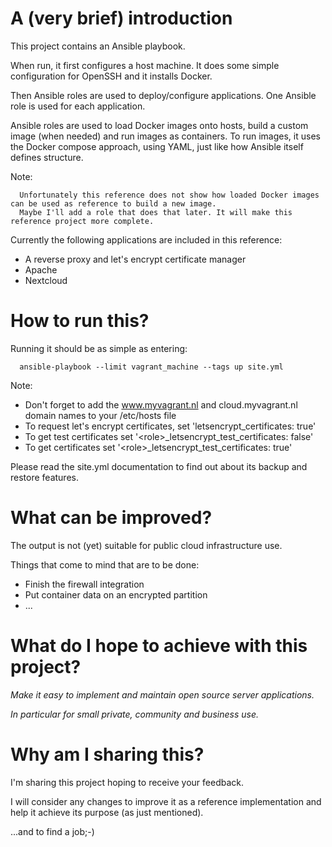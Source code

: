 # A (very brief) introduction

This project contains an Ansible playbook.

When run, it first configures a host machine.
It does some simple configuration for OpenSSH and it installs Docker.

Then Ansible roles are used to deploy/configure applications.
One Ansible role is used for each application.

Ansible roles are used to load Docker images onto hosts, build a custom image (when needed) and run images as containers.
To run images, it uses the Docker compose approach, using YAML, just like how Ansible itself defines structure.

Note:

      Unfortunately this reference does not show how loaded Docker images can be used as reference to build a new image.
      Maybe I'll add a role that does that later. It will make this reference project more complete.

Currently the following applications are included in this reference:

- A reverse proxy and let's encrypt certificate manager
- Apache
- Nextcloud

# How to run this?

Running it should be as simple as entering:

      ansible-playbook --limit vagrant_machine --tags up site.yml

Note:

   - Don't forget to add the www.myvagrant.nl and cloud.myvagrant.nl domain names to your /etc/hosts file
   - To request let's encrypt certificates, set 'letsencrypt_certificates: true'
   - To get test certificates set '\<role\>\_letsencrypt\_test\_certificates: false'
   - To get certificates set '\<role\>\_letsencrypt\_test\_certificates: true'

Please read the site.yml documentation to find out about its backup and restore features.

# What can be improved?

The output is not (yet) suitable for public cloud infrastructure use.

Things that come to mind that are to be done:

- Finish the firewall integration
- Put container data on an encrypted partition
- ...

# What do I hope to achieve with this project?

*Make it easy to implement and maintain open source server applications.*

*In particular for small private, community and business use.*

# Why am I sharing this?

I'm sharing this project hoping to receive your feedback.

I will consider any changes to improve it as a reference implementation and
help it achieve its purpose (as just mentioned).

...and to find a job;-)
